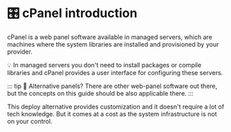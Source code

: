 # 🎛 cPanel introduction

cPanel is a web panel software available in managed servers, which are machines where the system libraries are installed and provisioned by your provider.

💡 In managed servers you don't need to install packages or compile libraries and cPanel provides a user interface for configuring these servers.

::: tip 🤔 Alternative panels?
There are other web-panel software out there, but the concepts on this guide should be also applicable there.
:::

This deploy alternative provides customization and it doesn't require a lot of tech knowledge. But it comes at a cost as the system infrastructure is not on your control.
